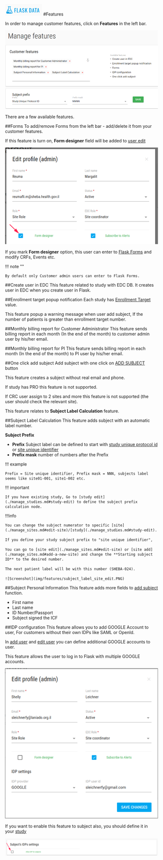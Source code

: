<a href="https://www.flaskdata.io">![Screenshot](img/flaskdata_logo.PNG)</a>
#Features

In order to manage customer features, click on **Features** in the left bar.

![Screenshot](img/features/features.PNG)

There are a few available features.

##Forms
To add/remove Forms from the left bar - add/delete it from your customer features.

If this feature is turn on, **Form designer** field will be added to [user edit](./manage_users.md#edit-user)

![Screenshot](img/features/forms_designer_user_edit.PNG)

If you mark **Form designer** option, this user can enter to [Flask Forms](./manage_forms.md#manage-forms) and modify CRFs, Events etc.

!!! note ""

    By default only Customer admin users can enter to Flask Forms.

##Create user in EDC
This feature related to study with EDC DB.
It creates user in EDC when you create user in Flask.

##Enrollment target popup notification
Each study has [Enrollment Target](./manage_studies.md#study-edit) value.

This feature popup a warning message when user add subject, If the number of patients is greater than enrollment target number.

##Monthly billing report for Customer Administrator
This feature sends billing report in each month (In the end of the month) to customer admin user by his/her email.

##Monthly billing report for PI
This feature sends billing report in each month (In the end of the month) to PI user by his/her email.
 
##One click add subject
Add subject with one click on [ADD SUBJECT](./manage_subjects.md#add-subject) button

This feature creates a subject without real email and phone.

If study has PRO this feature is not supported.

If CRC user assign to 2 sites and more this feature is not supported (the user should check the relevant site).

This feature relates to **Subject Label Calculation** feature.

##Subject Label Calculation
This feature adds subject with an automatic label number.

**Subject Prefix**
* **Prefix** Subject label can be defined to start with [study unique protocol id](./manage_studies.md#study-profile) or [site unique identifier](./manage_sites.md#site-profile)
* **Prefix mask** number of numbers after the Prefix

!!! example

    Prefix = Site unique identifier, Prefix mask = NNN, subjects label seems like site01-001, site1-002 etc.

!!! important

    If you have existing study, Go to [study edit](./manage_studies.md#study-edit) to define the subject prefix calculation node.

!!!info

    You can change the subject numerator to specific [site](./manage_sites.md#edit-site)/[study](./manage_studies.md#study-edit).

    If you define your study subject prefix to "site unique identifier",
    
    You can go to [site edit](./manage_sites.md#edit-site) or [site add](./manage_sites.md#add-a-new-site) and change the **Starting subject ID** to the desired number.
    
    The next patient label will be with this number (SHEBA-024).
    
    ![Screenshot](img/features/subject_label_site_edit.PNG)


##Subject Personal Information
This feature adds more fields to [add subject](./manage_subjects.md#add-subject) function.

* First name
* Last name
* ID Number/Passport
* Subject signed the ICF

##IDP configuration
This feature allows you to add GOOGLE Account to user, For customers without their own IDPs like SAML or OpenId.

In [add user](./manage_users.md#add-user) and [edit user](./manage_users.md#edit-user) you can define additional GOOGLE accounts to user.

This feature allows the user to log in to Flask with multiple GOOGLE accounts.

![Screenshot](img/features/idp_edit_user.PNG)

If you want to enable this feature to subject also, you should define it in your [study](./manage_studies.md#study-edit)

![Screenshot](img/features/idp_study_edit.PNG)










